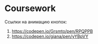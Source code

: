 # Coursework

Ссылки на анимацию кнопок:
1. https://codepen.io/Grsmto/pen/RPQPPB
2. https://codepen.io/giana/pen/yYBpVY
